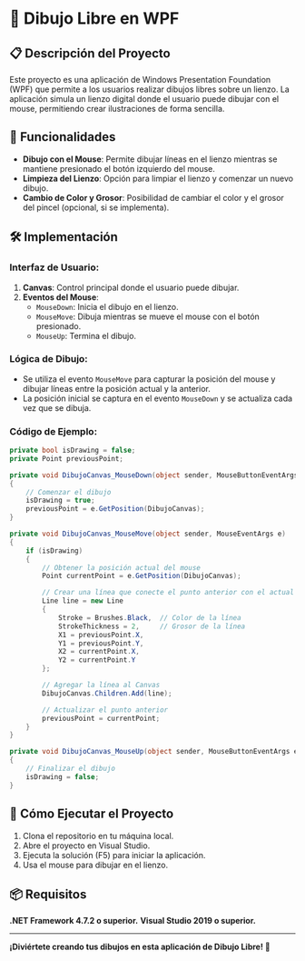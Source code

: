 # 🎨 Dibujo Libre en WPF

## 📋 Descripción del Proyecto
Este proyecto es una aplicación de Windows Presentation Foundation (WPF) que permite a los usuarios realizar dibujos libres sobre un lienzo. La aplicación simula un lienzo digital donde el usuario puede dibujar con el mouse, permitiendo crear ilustraciones de forma sencilla.

## 🔧 Funcionalidades
- **Dibujo con el Mouse**: Permite dibujar líneas en el lienzo mientras se mantiene presionado el botón izquierdo del mouse.
- **Limpieza del Lienzo**: Opción para limpiar el lienzo y comenzar un nuevo dibujo.
- **Cambio de Color y Grosor**: Posibilidad de cambiar el color y el grosor del pincel (opcional, si se implementa).

## 🛠️ Implementación
### Interfaz de Usuario:
1. **Canvas**: Control principal donde el usuario puede dibujar.
2. **Eventos del Mouse**: 
   - `MouseDown`: Inicia el dibujo en el lienzo.
   - `MouseMove`: Dibuja mientras se mueve el mouse con el botón presionado.
   - `MouseUp`: Termina el dibujo.

### Lógica de Dibujo:
- Se utiliza el evento `MouseMove` para capturar la posición del mouse y dibujar líneas entre la posición actual y la anterior.
- La posición inicial se captura en el evento `MouseDown` y se actualiza cada vez que se dibuja.

### Código de Ejemplo:
```csharp
private bool isDrawing = false;
private Point previousPoint;

private void DibujoCanvas_MouseDown(object sender, MouseButtonEventArgs e)
{
    // Comenzar el dibujo
    isDrawing = true;
    previousPoint = e.GetPosition(DibujoCanvas);
}

private void DibujoCanvas_MouseMove(object sender, MouseEventArgs e)
{
    if (isDrawing)
    {
        // Obtener la posición actual del mouse
        Point currentPoint = e.GetPosition(DibujoCanvas);

        // Crear una línea que conecte el punto anterior con el actual
        Line line = new Line
        {
            Stroke = Brushes.Black,  // Color de la línea
            StrokeThickness = 2,     // Grosor de la línea
            X1 = previousPoint.X,
            Y1 = previousPoint.Y,
            X2 = currentPoint.X,
            Y2 = currentPoint.Y
        };

        // Agregar la línea al Canvas
        DibujoCanvas.Children.Add(line);

        // Actualizar el punto anterior
        previousPoint = currentPoint;
    }
}

private void DibujoCanvas_MouseUp(object sender, MouseButtonEventArgs e)
{
    // Finalizar el dibujo
    isDrawing = false;
}
```

## 🚀 Cómo Ejecutar el Proyecto
1. Clona el repositorio en tu máquina local.
2. Abre el proyecto en Visual Studio.
3. Ejecuta la solución (F5) para iniciar la aplicación.
4. Usa el mouse para dibujar en el lienzo.

## 📦 Requisitos
**.NET Framework 4.7.2 o superior.**
**Visual Studio 2019 o superior.**

---
**¡Diviértete creando tus dibujos en esta aplicación de Dibujo Libre! 🎨** 